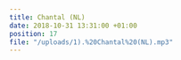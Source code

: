 ```yaml
---
title: Chantal (NL)
date: 2018-10-31 13:31:00 +01:00
position: 17
file: "/uploads/1).%20Chantal%20(NL).mp3"
---
```



